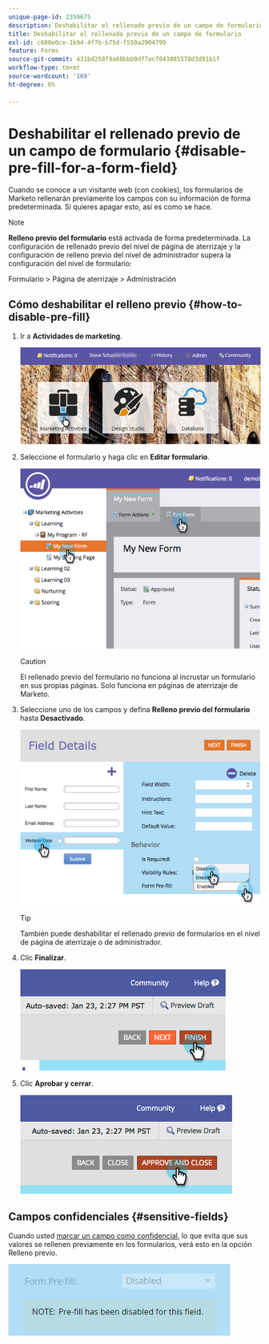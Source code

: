 ```yaml
---
unique-page-id: 2359675
description: Deshabilitar el rellenado previo de un campo de formulario - Documentos de Marketo - Documentación del producto
title: Deshabilitar el rellenado previo de un campo de formulario
exl-id: c600e0ce-1b94-4f7b-b75d-f550a2904799
feature: Forms
source-git-commit: 431bd258f9a68bbb9df7acf043085578d3d91b1f
workflow-type: tm+mt
source-wordcount: '169'
ht-degree: 0%

---
```


# Deshabilitar el rellenado previo de un campo de formulario {#disable-pre-fill-for-a-form-field}

Cuando se conoce a un visitante web (con cookies), los formularios de Marketo rellenarán previamente los campos con su información de forma predeterminada. Si quieres apagar esto, así es como se hace.

>[!NOTE]
>
>**Relleno previo del formulario** está activada de forma predeterminada. La configuración de rellenado previo del nivel de página de aterrizaje y la configuración de relleno previo del nivel de administrador supera la configuración del nivel de formulario:
>
>Formulario > Página de aterrizaje > Administración

## Cómo deshabilitar el relleno previo {#how-to-disable-pre-fill}

1. Ir a **Actividades de marketing**.

   ![](assets/login-marketing-activities-7.png)

1. Seleccione el formulario y haga clic en **Editar formulario**.

   ![](assets/image2014-9-15-14-3a26-3a46.png)

   >[!CAUTION]
   >
   >El rellenado previo del formulario no funciona al incrustar un formulario en sus propias páginas. Solo funciona en páginas de aterrizaje de Marketo.

1. Seleccione uno de los campos y defina **Relleno previo del formulario** hasta **Desactivado**.

   ![](assets/image2014-9-15-14-3a26-3a54.png)

   >[!TIP]
   >
   >También puede deshabilitar el rellenado previo de formularios en el nivel de página de aterrizaje o de administrador.

1. Clic **Finalizar**.

   ![](assets/image2014-9-15-14-3a27-3a1.png)

1. Clic **Aprobar y cerrar**.

   ![](assets/image2014-9-15-14-3a27-3a6.png)

## Campos confidenciales {#sensitive-fields}

Cuando usted [marcar un campo como confidencial](/help/marketo/product-docs/administration/field-management/mark-a-field-as-sensitive.md), lo que evita que sus valores se rellenen previamente en los formularios, verá esto en la opción Relleno previo.

![](assets/disable-pre-fill.png)